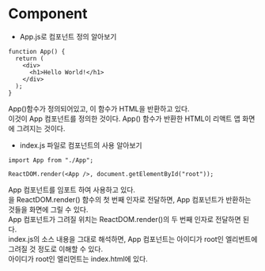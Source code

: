 # Component

- App.js로 컴포넌트 정의 알아보기

```
function App() {
  return (
    <div>
      <h1>Hello World!</h1>
    </div>
  );
}
```

App()함수가 정의되어있고, 이 함수가 HTML을 반환하고 있다.  
이것이 App 컴포넌트를 정의한 것이다. App() 함수가 반환한 HTML이 리액트 앱 화면에 그려지는 것이다.

- index.js 파일로 컴포넌트의 사용 알아보기

```
import App from "./App";

ReactDOM.render(<App />, document.getElementById("root"));
```

App 컴포넌트를 임포트 하여 사용하고 있다.  
<App />을 ReactDOM.render() 함수의 첫 번째 인자로 전달하면, App 컴포넌트가 반환하는 것들을 화면에 그릴 수 있다.  
App 컴포넌트가 그려질 위치는 ReactDOM.render()의 두 번째 인자로 전달하면 된다.  
index.js의 소스 내용을 그대로 해석하면, App 컴포넌트는 아이디가 root인 엘리번트에 그려질 것 정도로 이해할 수 있다.  
아이디가 root인 엘리먼트는 index.html에 있다.
